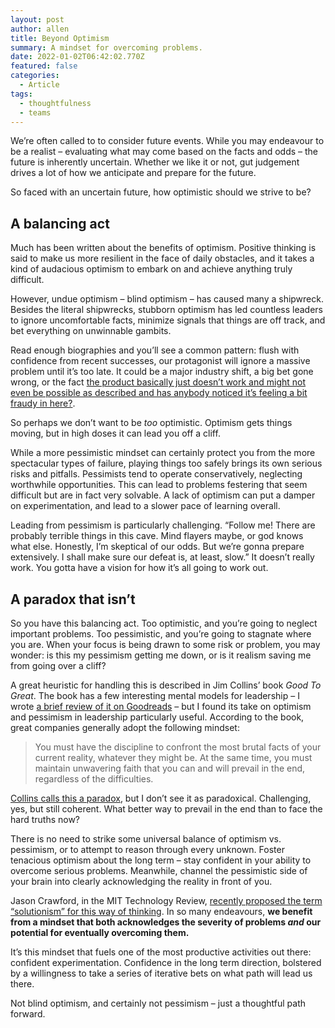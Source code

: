 ```yaml
---
layout: post
author: allen
title: Beyond Optimism
summary: A mindset for overcoming problems.
date: 2022-01-02T06:42:02.770Z
featured: false
categories:
  - Article
tags:
  - thoughtfulness
  - teams
---
```

We’re often called to to consider future events. While you may endeavour to be a realist – evaluating what may come based on the facts and odds – the future is inherently uncertain. Whether we like it or not, gut judgement drives a lot of how we anticipate and prepare for the future.

So faced with an uncertain future, how optimistic should we strive to be?

## A balancing act

Much has been written about the benefits of optimism. Positive thinking is said to make us more resilient in the face of daily obstacles, and it takes a kind of audacious optimism to embark on and achieve anything truly difficult.

However, undue optimism – blind optimism – has caused many a shipwreck. Besides the literal shipwrecks, stubborn optimism has led countless leaders to ignore uncomfortable facts, minimize signals that things are off track, and bet everything on unwinnable gambits.

Read enough biographies and you’ll see a common pattern: flush with confidence from recent successes, our protagonist will ignore a massive problem until it’s too late. It could be a major industry shift, a big bet gone wrong, or the fact [the product basically just doesn’t work and might not even be possible as described and has anybody noticed it’s feeling a bit fraudy in here?](https://www.goodreads.com/book/show/37976541-bad-blood).

So perhaps we don’t want to be *too* optimistic. Optimism gets things moving, but in high doses it can lead you off a cliff.

While a more pessimistic mindset can certainly protect you from the more spectacular types of failure, playing things too safely brings its own serious risks and pitfalls. Pessimists tend to operate conservatively, neglecting worthwhile opportunities. This can lead to problems festering that seem difficult but are in fact very solvable. A lack of optimism can put a damper on experimentation, and lead to a slower pace of learning overall.

Leading from pessimism is particularly challenging. “Follow me! There are probably terrible things in this cave. Mind flayers maybe, or god knows what else. Honestly, I’m skeptical of our odds. But we’re gonna prepare extensively. I shall make sure our defeat is, at least, slow.” It doesn’t really work. You gotta have a vision for how it’s all going to work out.

## A paradox that isn’t

So you have this balancing act. Too optimistic, and you’re going to neglect important problems. Too pessimistic, and you’re going to stagnate where you are. When your focus is being drawn to some risk or problem, you may wonder: is this my pessimism getting me down, or is it realism saving me from going over a cliff?

A great heuristic for handling this is described in Jim Collins’ book *Good To Great*. The book has a few interesting mental models for leadership – I wrote [a brief review of it on Goodreads](https://www.goodreads.com/review/show/3743192696?book_show_action=false) – but I found its take on optimism and pessimism in leadership particularly useful. According to the book, great companies generally adopt the following mindset:

> You must have the discipline to confront the most brutal facts of your current reality, whatever they might be. At the same time, you must maintain unwavering faith that you can and will prevail in the end, regardless of the difficulties.

[Collins calls this a paradox](https://www.jimcollins.com/concepts/confront-the-brutal-facts.html), but I don’t see it as paradoxical. Challenging, yes, but still coherent. What better way to prevail in the end than to face the hard truths now?

There is no need to strike some universal balance of optimism vs. pessimism, or to attempt to reason through every unknown. Foster tenacious optimism about the long term – stay confident in your ability to overcome serious problems. Meanwhile, channel the pessimistic side of your brain into clearly acknowledging the reality in front of you.

Jason Crawford, in the MIT Technology Review, [recently proposed the term “solutionism” for this way of thinking](https://www.technologyreview.com/2021/07/13/1028295/proud-solutionist-history-technology-industry/). In so many endeavours, **we benefit from a mindset that both acknowledges the severity of problems *and* our potential for eventually overcoming them.**

It’s this mindset that fuels one of the most productive activities out there: confident experimentation. Confidence in the long term direction, bolstered by a willingness to take a series of iterative bets on what path will lead us there.

Not blind optimism, and certainly not pessimism – just a thoughtful path forward.